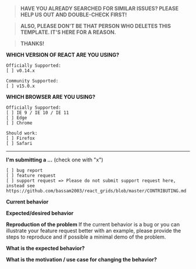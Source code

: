 > **HAVE YOU ALREADY SEARCHED FOR SIMILAR ISSUES? PLEASE HELP US OUT AND DOUBLE-CHECK FIRST!**

> **ALSO, PLEASE DON'T BE THAT PERSON WHO DELETES THIS TEMPLATE. IT'S HERE FOR A REASON.**

> **THANKS!**

**WHICH VERSION OF REACT ARE YOU USING?**
```
Officially Supported:
[ ] v0.14.x
```

```
Community Supported:
[ ] v15.0.x
```

**WHICH BROWSER ARE YOU USING?**

```
Officially Supported:
[ ] IE 9 / IE 10 / IE 11
[ ] Edge
[ ] Chrome
```

```
Should work:
[ ] Firefox
[ ] Safari
```

--------

**I'm submitting a ...**  (check one with "x")
```
[ ] bug report
[ ] feature request
[ ] support request => Please do not submit support request here, instead see https://github.com/bassam2003/react_grids/blob/master/CONTRIBUTING.md
```

**Current behavior**


**Expected/desired behavior**


**Reproduction of the problem**
If the current behavior is a bug or you can illustrate your feature request better with an example, please provide the steps to reproduce and if possible a minimal demo of the problem.


**What is the expected behavior?**



**What is the motivation / use case for changing the behavior?**



